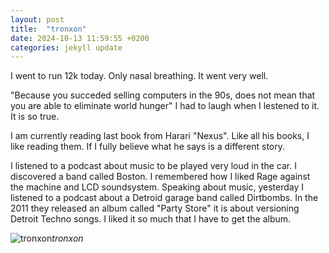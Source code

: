 ```yaml
---
layout: post
title:  "tronxon"
date: 2024-10-13 11:59:55 +0200
categories: jekyll update
---
```

I went to run 12k today. Only nasal breathing. It went very well.   

"Because you succeded selling computers in the 90s, does not mean that you are able to eliminate world hunger" I had to laugh when I lestened to it. It is so true.   

I am currently reading last book from Harari "Nexus". Like all his books, I like reading them. If I fully believe what he says is a different story.   

I listened to a podcast about music to be played very loud in the car. I discovered a band called Boston. I remembered how I liked Rage against the machine and LCD soundsystem. Speaking about music, yesterday I listened to a podcast about a Detroid garage band called Dirtbombs. In the 2011 they released an album called "Party Store" it is about versioning Detroit Techno songs. I liked it so much that I have to get the album.   










![tronxon](https://lh3.googleusercontent.com/pw/AP1GczMgdHML9xgRKr-E4BFRXrZWBSE0m6ePy9GciB2y6aWEgSyFc6OEngujb7uxHZbF75UWLRSrviye5MVi7RagmjTjjA0Cz0S-MbpmMl1OPRK7Lsl1EC0=w0)*tronxon*&nbsp;



[jekyll-docs]: https://jekyllrb.com/docs/home
[jekyll-gh]:   https://github.com/jekyll/jekyll
[jekyll-talk]: https://talk.jekyllrb.com/
